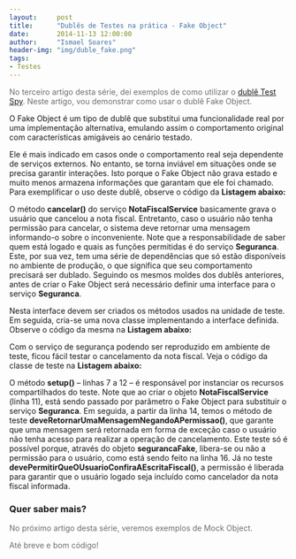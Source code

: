 ```yaml
---
layout:     post
title:      "Dublês de Testes na prática - Fake Object"
date:       2014-11-13 12:00:00
author:     "Ismael Soares"
header-img: "img/duble_fake.png"
tags:
- Testes
---
```


<span style="color: #6e6e6e;">No terceiro artigo desta série, dei exemplos de como utilizar o <a href="http://rkmael.com/2014/11/13/dubles_testes_spy/">dublê Test Spy</a></span><span style="color: #6e6e6e;">. Neste artigo, vou demonstrar como usar o dublê Fake Object.</span>

O Fake Object é um tipo de dublê que substitui uma funcionalidade real por uma implementação alternativa, emulando assim o comportamento original com características amigáveis ao cenário testado.

Ele é mais indicado em casos onde o comportamento real seja dependente de serviços externos. No entanto, se torna inviável em situações onde se precisa garantir interações. Isto porque o Fake Object não grava estado e muito menos armazena informações que garantam que ele foi chamado.
Para exemplificar o uso deste dublê, observe o código da <strong>Listagem</strong><strong> abaixo:</strong>
<script src="https://gist.github.com/rkmael/136852dea60631890d19.js"></script>

O método <strong>cancelar()</strong> do serviço <strong>NotaFiscalService</strong> basicamente grava o usuário que cancelou a nota fiscal. Entretanto, caso o usuário não tenha permissão para cancelar, o sistema deve retornar uma mensagem informando-o sobre o inconveniente. Note que a responsabilidade de saber quem está logado e quais as funções permitidas é do serviço <strong>Seguranca</strong>. Este, por sua vez, tem uma série de dependências que só estão disponíveis no ambiente de produção, o que significa que seu comportamento precisará ser dublado. Seguindo os mesmos moldes dos dublês anteriores, antes de criar o Fake Object será necessário definir uma interface para o serviço <strong>Seguranca</strong>.<script src="https://gist.github.com/rkmael/5e3e69a8c0c48acf0a39.js"></script>

Nesta interface devem ser criados os métodos usados na unidade de teste. Em seguida, cria-se uma nova classe implementando a interface definida. Observe o código da mesma na <strong>Listagem</strong><strong> abaixo:</strong>
<script src="https://gist.github.com/rkmael/57d97a83dcd7c4c4f0c1.js"></script>

Com o serviço de segurança podendo ser reproduzido em ambiente de teste, ficou fácil testar o cancelamento da nota fiscal. Veja o código da classe de teste na <strong>Listagem abaixo:</strong><script src="https://gist.github.com/rkmael/9c68a55b16025b5245c2.js"></script>

O método <strong>setup()</strong> – linhas 7 a 12 – é responsável por instanciar os recursos compartilhados do teste. Note que ao criar o objeto <strong>NotaFiscalService</strong> (linha 11), está sendo passado por parâmetro o Fake Object para substituir o serviço <strong>Seguranca</strong>. Em seguida, a partir da linha 14, temos o método de teste <strong>deveRetornarUmaMensagemNegandoAPermissao()</strong>, que garante que uma mensagem será retornada em forma de exceção caso o usuário não tenha acesso para realizar a operação de cancelamento. Este teste só é possível porque, através do objeto <strong>segurancaFake</strong>, libera-se ou não a permissão para o usuário, como está sendo feito na linha 16. Já no teste <strong>devePermitirQueOUsuarioConfiraAEscritaFiscal()</strong>, a permissão é liberada para garantir que o usuário logado seja incluído como cancelador da nota fiscal informada.

<h3>Quer saber mais?</h3>

<p style="color: #6e6e6e;">No próximo artigo desta série, veremos exemplos de Mock Object.</p>

<p style="color: #6e6e6e;">Até breve e bom código!</p>

<span style="color: #6e6e6e;"> </span>